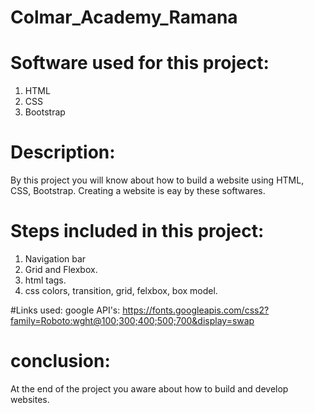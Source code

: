 # Colmar_Academy_Ramana



# Software used for this project:
 1. HTML
 2. CSS
 3. Bootstrap
 
 
 # Description:
 By this project you will know about how to build a website using HTML, CSS, Bootstrap. Creating a website is eay by these softwares. 
 
 # Steps included in this project:
 1. Navigation bar 
 2. Grid and Flexbox.
 3. html tags.
 4. css colors, transition, grid, felxbox, box model.
 
 #Links used:
 google API's:
 https://fonts.googleapis.com/css2?family=Roboto:wght@100;300;400;500;700&display=swap
 
 # conclusion:
 At the end of the project you aware about how to build and develop websites.
 
